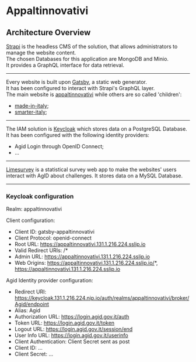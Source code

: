 # Appaltinnovativi

## Architecture Overview
[Strapi](https://strapi.io/documentation/) is the headless CMS of the solution, that allows administrators to manage the website content.  
The chosen Databases for this application are MongoDB and Minio.  
It provides a GraphQL interface for data retrieval.

---

Every website is built upon [Gatsby](https://www.gatsbyjs.com/docs/), a static web generator.  
It has been configured to interact with Strapi's GraphQL layer.  
The main website is [appaltinnovativi](appaltinnovativi/README.md) while others are so called 'children':
- [made-in-italy](made-in-italy/README.md);
- [smarter-italy](smarter-italy/README.md);

---

The IAM solution is [Keycloak](https://www.keycloak.org/documentation.html) which stores data on a PostgreSQL Database.
It has been configured with the following identity providers:
- Agid Login through OpenID Connect;
- ...

---

[Limesurvey](https://www.limesurvey.org/en/) is a statistical survey web app to make the websites' users interact with AgID about challenges.
It stores data on a MySQL Database.

---

### Keycloak configuration
Realm: appaltinnovativi

Client configuration:
- Client ID: gatsby-appaltinnovativi
- Client Protocol: openid-connect
- Root URL: https://appaltinnovativi.131.1.216.224.sslip.io
- Valid Redirect URIs: /*
- Admin URL: https://appaltinnovativi.131.1.216.224.sslip.io
- Web Origins: https://appaltinnovativi.131.1.216.224.sslip.io/*, https://appaltinnovativi.131.1.216.224.sslip.io


Agid Identity provider configuration:
- Redirect URI: https://keycloak.131.1.216.224.nip.io/auth/realms/appaltinnovativi/broker/Agid/endpoint
- Alias: Agid
- Authorization URL: https://login.agid.gov.it/auth
- Token URL: https://login.agid.gov.it/token
- Logout URL: https://login.agid.gov.it/session/end
- User Info URL: https://login.agid.gov.it/userinfo
- Client Authentication: Client Secret sent as post
- Client ID: ...
- Client Secret: ...